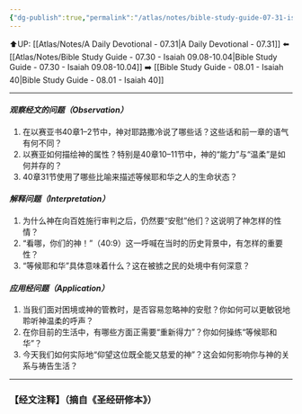 ```yaml
---
{"dg-publish":true,"permalink":"/atlas/notes/bible-study-guide-07-31-isaiah-40/"}
---
```


⬆️UP: [[Atlas/Notes/A Daily Devotional - 07.31\|A Daily Devotional - 07.31]]
⬅️ [[Atlas/Notes/Bible Study Guide - 07.30 - Isaiah 09.08-10.04\|Bible Study Guide - 07.30 - Isaiah 09.08-10.04]]
➡️ [[Bible Study Guide - 08.01 - Isaiah 40\|Bible Study Guide - 08.01 - Isaiah 40]] 

---

#### *观察经文的问题（Observation）*

1. 在以赛亚书40章1–2节中，神对耶路撒冷说了哪些话？这些话和前一章的语气有何不同？
2. 以赛亚如何描绘神的属性？特别是40章10–11节中，神的“能力”与“温柔”是如何并存的？
3. 40章31节使用了哪些比喻来描述等候耶和华之人的生命状态？

#### *解释问题（Interpretation）*

1. 为什么神在向百姓施行审判之后，仍然要“安慰”他们？这说明了神怎样的性情？
2. “看哪，你们的神！”（40:9）这一呼喊在当时的历史背景中，有怎样的重要性？
3. “等候耶和华”具体意味着什么？这在被掳之民的处境中有何深意？

#### *应用经问题（Application）*

1. 当我们面对困境或神的管教时，是否容易忽略神的安慰？你如何可以更敏锐地聆听神温柔的呼声？
2. 在你目前的生活中，有哪些方面正需要“重新得力”？你如何操练“等候耶和华”？
3. 今天我们如何实际地“仰望这位既全能又慈爱的神”？这会如何影响你与神的关系与祷告生活？

---
### 【经文注释】（摘自《圣经研修本》）

